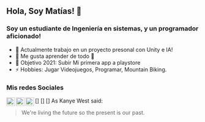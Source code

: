 ## Hola, Soy Matías! 👋
### Soy un  estudiante de Ingeniería en sistemas, y un programador aficionado!
- 🔭 Actualmente trabajo en un proyecto presonal con Unity e IA!
- 🌱 Me gusta aprender de todo 🤣
- 🥅 Objetivo 2021: Subir Mi primera app a playstore
- ⚡ Hobbies: Jugar Videojuegos, Programar, Mountain Biking.

### Mis redes Sociales

[<img align="left" alt="Matias Boldrini | YouTube" width="22px" src="https://cdn.jsdelivr.net/npm/simple-icons@v3/icons/youtube.svg" />]
[<img align="left" alt="Matias Boldrini | LinkedIn" width="22px" src="https://cdn.jsdelivr.net/npm/simple-icons@v3/icons/linkedin.svg" />]
[<img align="left" alt="Matias Boldrini | Instagram" width="22px" src="https://cdn.jsdelivr.net/npm/simple-icons@v3/icons/instagram.svg" />]
As Kanye West said:

> We're living the future so
> the present is our past.

<br/>

